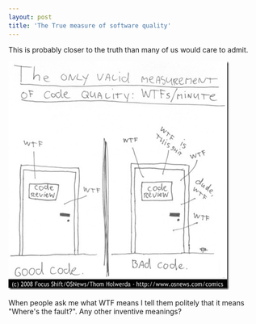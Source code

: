 ```yaml
---
layout: post  
title: 'The True measure of software quality'
---
```

This is probably closer to the truth than many of us would care to admit.

![funny image of code review](/cdn/images/blog/2008-03-11-the-true-measure-of-software-quality/image25.png)

When people ask me what WTF means I tell them politely that it means "Where's the fault?". Any other inventive meanings?
